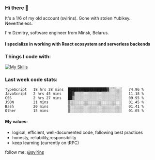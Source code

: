 ### Hi there 👋 

It's a 1/6 of my old account (svirins). Gone with stolen Yubikey.. Nevertheless:

<article class="markdown-body entry-content container-lg f5" itemprop="text">

I'm Dzmitry, software engineer from Minsk, Belarus. 

#### I specialize in working with React ecosystem and serverless backends

### [](#things-i-code-with)Things I code with:
  
[![My Skills](https://skillicons.dev/icons?i=apollo,aws,docker,emotion,express,figma,firebase,js,gcp,graphql,jest,linux,mongodb,mysql,nextjs,postgres,prisma,react,supabase,tailwind,ts&perline=9)](https://skillicons.dev)
  
### [](#WakaTime)Last week code stats:

<!--START_SECTION:waka-->

```text
TypeScript   18 hrs 28 mins  ██████████████████▓░░░░░░   74.96 %
JavaScript   2 hrs 45 mins   ██▓░░░░░░░░░░░░░░░░░░░░░░   11.18 %
CSS          2 hrs 27 mins   ██▒░░░░░░░░░░░░░░░░░░░░░░   09.95 %
JSON         21 mins         ▒░░░░░░░░░░░░░░░░░░░░░░░░   01.45 %
Bash         20 mins         ▒░░░░░░░░░░░░░░░░░░░░░░░░   01.41 %
Other        15 mins         ▒░░░░░░░░░░░░░░░░░░░░░░░░   01.05 %
```

<!--END_SECTION:waka-->

#### [](#my-values)My values:

*   logical, efficient, well-documented code, following best practices
*   honesty, reliability,responsibility
*   keep learning (currently on tRPC)
  
  

follow me: [@svirins](https://www.twitter.com/svirins)

</article>
